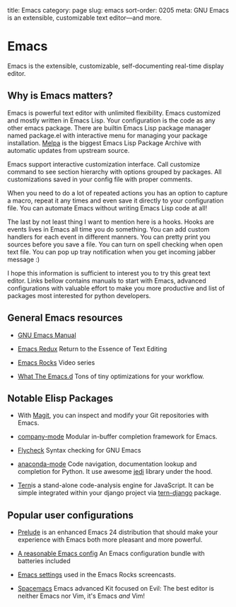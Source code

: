 title: Emacs
category: page
slug: emacs
sort-order: 0205
meta: GNU Emacs is an extensible, customizable text editor—and more.

# Emacs
Emacs is the extensible, customizable, self-documenting real-time
display editor.

## Why is Emacs matters?
Emacs is powerful text editor with unlimited flexibility.  Emacs
customized and mostly written in Emacs Lisp.  Your configuration is
the code as any other emacs package.  There are builtin Emacs Lisp
package manager named package.el with interactive menu for managing
your package installation.  [Melpa](http://melpa.org) is the biggest
Emacs Lisp Package Archive with automatic updates from upstream
source.

Emacs support interactive customization interface.  Call customize
command to see section hierarchy with options grouped by packages.
All customizations saved in your config file with proper comments.

When you need to do a lot of repeated actions you has an option to
capture a macro, repeat it any times and even save it directly to your
configuration file.  You can automate Emacs without writing Emacs Lisp
code at all!

The last by not least thing I want to mention here is a hooks.  Hooks
are events lives in Emacs all time you do something.  You can add
custom handlers for each event in different manners.  You can pretty
print you sources before you save a file.  You can turn on spell
checking when open text file.  You can pop up tray notification when
you get incoming jabber message :)

I hope this information is sufficient to interest you to try this
great text editor.  Links bellow contains manuals to start with Emacs,
advanced configurations with valuable effort to make you more
productive and list of packages most interested for python developers.

## General Emacs resources

* [GNU Emacs Manual](http://www.gnu.org/software/emacs/manual/html_node/emacs/index.html)

* [Emacs Redux](http://emacsredux.com/) Return to the Essence of Text
  Editing

* [Emacs Rocks](http://emacsrocks.com/) Video series

* [What The Emacs.d](http://whattheemacsd.com/) Tons of tiny
  optimizations for your workflow.

## Notable Elisp Packages
* With [Magit](http://magit.github.io/), you can inspect and modify
  your Git repositories with Emacs.

* [company-mode](http://company-mode.github.io/) Modular in-buffer
  completion framework for Emacs.

* [Flycheck](http://flycheck.github.io/) Syntax checking for GNU Emacs

* [anaconda-mode](https://github.com/proofit404/anaconda-mode/) Code
  navigation, documentation lookup and completion for Python.  It use
  awesome [jedi](http://jedi.jedidjah.ch/en/latest/) library under the
  hood.

* [Tern](http://ternjs.net/)is a stand-alone code-analysis engine for
  JavaScript. It can be simple integrated within your django project
  via [tern-django](https://github.com/proofit404/tern-django) package.

## Popular user configurations
* [Prelude](https://github.com/bbatsov/prelude) is an enhanced Emacs
  24 distribution that should make your experience with Emacs both
  more pleasant and more powerful.

* [A reasonable Emacs config](https://github.com/purcell/emacs.d) An
  Emacs configuration bundle with batteries included

* [Emacs settings](https://github.com/magnars/.emacs.d) used in the
  Emacs Rocks screencasts.

* [Spacemacs](https://github.com/syl20bnr/spacemacs) Emacs advanced
  Kit focused on Evil: The best editor is neither Emacs nor Vim, it's
  Emacs *and* Vim!
